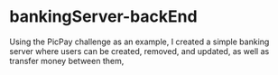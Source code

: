 # bankingServer-backEnd
Using the PicPay challenge as an example, I created a simple banking server where users can be created, removed, and updated, as well as transfer money between them,

